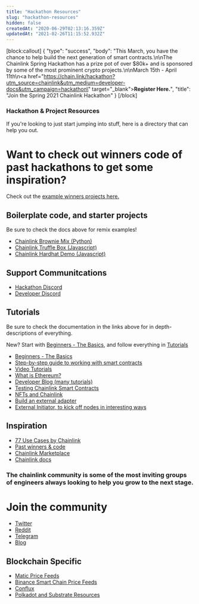 ```yaml
---
title: "Hackathon Resources"
slug: "hackathon-resources"
hidden: false
createdAt: "2020-06-29T02:13:16.359Z"
updatedAt: "2021-02-26T11:15:52.932Z"
---
```

[block:callout]
{
  "type": "success",
  "body": "This March, you have the chance to help build the next generation of smart contracts.\n\nThe Chainlink Spring Hackathon has a prize pot of over $80k+ and is sponsored by some of the most prominent crypto projects.\n\nMarch 15th - April 11th\n<a href=\"https://chain.link/hackathon?utm_source=chainlink&utm_medium=developer-docs&utm_campaign=hackathon\" target=\"_blank\"><b>Register Here.</b></a>",
  "title": "Join the Spring 2021 Chainlink Hackathon"
}
[/block]
### Hackathon & Project Resources

If you're looking to just start jumping into stuff, here is a directory that can help you out.

# Want to check out winners code of past hackathons to get some inspiration? 
Check out the <a href="https://docs.chain.link/docs/example-projects"> example winners projects here. </a>

## Boilerplate code, and starter projects

Be sure to check the docs above for remix examples!
- [Chainlink Brownie Mix (Python)](https://github.com/smartcontractkit/chainlink-mix)
- [Chainlink Truffle Box (Javascript)](https://github.com/smartcontractkit/box)
- [Chainlink Hardhat Demo (Javascript)](https://github.com/pappas999/chainlink-hardhat-box)

## Support Communitcations 

- [Hackathon Discord](https://discord.gg/h3AvTHj)
- [Developer Discord](https://discord.gg/2YHSAey)

## Tutorials

Be sure to check the documentation in the links above for in depth-descriptions of everything.

New? Start with [Beginners - The Basics](doc:beginners-tutorial), and follow everything in [Tutorials](doc:tutorials) 
- [Beginners - The Basics](doc:beginners-tutorial) 
- [Step-by-step guide to working with smart contracts](https://docs.chain.link/docs/example-walkthrough)
- [Video Tutorials](https://www.youtube.com/playlist?list=PLVP9aGDn-X0QwJVbQvuKr-zrh2_DV5M6J)
- [What is Ethereum?](https://www.youtube.com/playlist?list=PLVP9aGDn-X0QwJVbQvuKr-zrh2_DV5M6J)
- [Developer Blog (many tutorials)](https://blog.chain.link/tag/developers/)
- [Testing Chainlink Smart Contracts](https://blog.chain.link/testing-chainlink-smart-contracts/)
- [NFTs and Chainlink](https://blog.chain.link/build-deploy-and-sell-your-own-dynamic-nft/)
- [Build an external adapter](https://docs.chain.link/docs/developers)
 - [External Initiator, to kick off nodes in interesting ways](https://docs.chain.link/docs/initiators#external)

## Inspiration
- [77 Use Cases by Chainlink](https://blog.chain.link/44-ways-to-enhance-your-smart-contract-with-chainlink/)
- [Past winners & code](https://docs.chain.link/docs/example-projects)
- [Chainlink Marketplace](https://market.link/)
- [Chainlink docs](https://docs.chain.link/docs)

### The chainlink community is some of the most inviting groups of engineers always looking to help you grow to the next stage.

# Join the community
- [Twitter](https://mobile.twitter.com/chainlink)
- [Reddit](https://www.reddit.com/r/Chainlink/)
- [Telegram](https://t.me/chainlinkofficial)
- [Blog](https://blog.chain.link)

## Blockchain Specific

- [Matic Price Feeds](doc:matic-addresses) 
- [Binance Smart Chain Price Feeds](doc:binance-smart-chain-addresses) 
- [Conflux](https://github.com/Conflux-Network-Global/demo-cfx-chainlink)
- [Polkadot and Substrate Resources](https://docs.chain.link/docs/polkadot-and-substrate-resources)